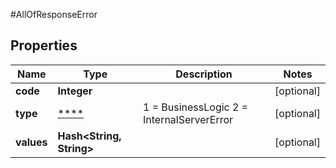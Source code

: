 #AllOfResponseError

## Properties
Name | Type | Description | Notes
------------ | ------------- | ------------- | -------------
**code** | **Integer** |  | [optional] 
**type** | [****](.md) |   1 &#x3D; BusinessLogic  2 &#x3D; InternalServerError | [optional] 
**values** | **Hash&lt;String, String&gt;** |  | [optional] 

